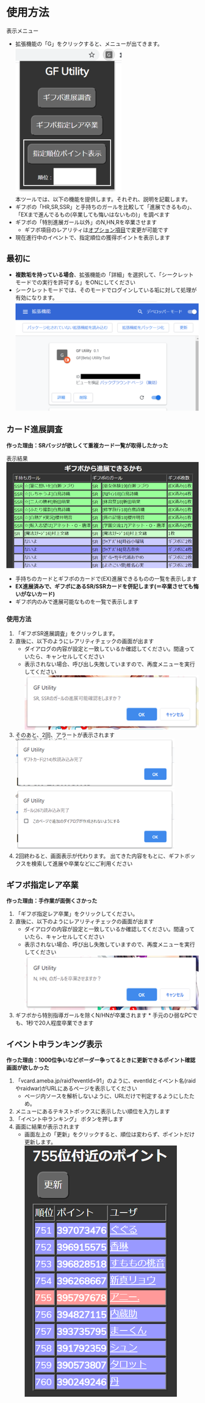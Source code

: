 # 使用方法
 表示メニュー  
 * 拡張機能の「G」をクリックすると、メニューが出てきます。  
 ![tool_menu](./images/tool_menu.png "tool_menu")    
 本ツールでは、以下の機能を提供します。それぞれ、説明を記載します。  
 * ギフボの「HR,SR,SSR」と手持ちのガールを比較して「進展できるもの」、「EXまで進んでるもの(卒業しても悔いはないもの)」を調べます
 * ギフボの「特別進展ガール以外」のN,HN,Rを卒業させます
 	* ギフボ項目のレアリティは[オプション項目](option.md)で変更が可能です  
 * 現在進行中のイベントで、指定順位の獲得ポイントを表示します

## 最初に

 * **複数垢を持っている場合**、拡張機能の「詳細」を選択して、「シークレットモードでの実行を許可する」をONにしてください
 * シークレットモードでは、そのモードでログインしている垢に対して処理が有効になります。
 ![thumbnail](./images/thumbnail.png "thumbnail")

## カード進展調査
**作った理由：SRバッジが欲しくて重複カード一覧が取得したかった**  

表示結果  
 ![SR 確認](./images/SR_check.png "SR 確認")  
 * 手持ちのカードとギフボのカードで(EX)進展できるものの一覧を表示します
 * **EX進展済みで、ギフボにあるSR/SSRカードを併記します(＝卒業させても悔いがないカード)**
 * ギフボ内のみで進展可能なものを一覧で表示します

### 使用方法

 1. 「ギフボSR進展調査」をクリックします。
 1. 直後に、以下のようにレアリティチェックの画面が出ます
 	* ダイアログの内容が設定と一致しているか確認してください。間違っていたら、キャンセルしてください
 	* 表示されない場合、呼び出し失敗していますので、再度メニューを実行してください
  ![ALERT](./images/sr_preCheck.png "ALERT")  
 1. そのあと、2回、アラートが表示されます  
  ![ALERT01](./images/alert01.png "ALERT01")  
  ![ALERT02](./images/alert02.png "ALERT02")  
 1. 2回終わると、画面表示が代わります。
  出てきた内容をもとに、ギフトボックスを検索して進展や卒業などにご利用ください

## ギフボ指定レア卒業
**作った理由：手作業が面倒くさかった**  
  
 1. 「ギフボ指定レア卒業」をクリックしてください。
 1. 直後に、以下のようにレアリティチェックの画面が出ます
 	* ダイアログの内容が設定と一致しているか確認してください。間違っていたら、キャンセルしてください
 	* 表示されない場合、呼び出し失敗していますので、再度メニューを実行してください
  ![ALERT](./images/grad_preCheck.png "ALERT")  
 1.  ギフボから特別指導ガールを除くN/HNが卒業されます
	* 手元のひ弱なPCでも、1秒で20人程度卒業できます

## イベント中ランキング表示
**作った理由：1000位争いなどボーダー争ってるときに更新できるポイント確認画面が欲しかった**  

 1. 「vcard.ameba.jp/raid?eventId=91」のように、eventIdとイベント名(raidやraidwar)がURLにあるページを表示してください
	* ページ内ソースを解析しないように、URLだけで判定するようにしたため。
 1. メニューにあるテキストボックスに表示したい順位を入力します
 1. 「イベント中ランキング」 ボタンを押します
 1. 画面に結果が表示されます
	* 画面左上の「更新」をクリックすると、順位は変わらず、ポイントだけ更新します。
   ![ranking](./images/ranking.png "ranking")
